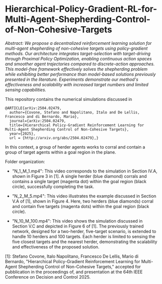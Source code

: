 # Hierarchical-Policy-Gradient-RL-for-Multi-Agent-Shepherding-Control-of-Non-Cohesive-Targets

*Abstract: We propose a decentralized reinforcement learning solution for multi-agent shepherding of non-cohesive targets using policy-gradient methods. Our architecture integrates target-selection with target-driving through Proximal Policy Optimization, enabling continuous action spaces and smoother agent trajectories compared to discrete-action approaches. This model-free framework effectively solves the shepherding problem while exhibiting better performance than model-based solutions previously presented in the literature. Experiments demonstrate our method's effectiveness and scalability with increased target numbers and limited sensing capabilities.*

This repository contains the numerical simulations discussed in 
```
@ARTICLE{arXiv:2504.02479,
  author={Covone, Stefano and Napolitano, Italo and De Lellis, Francesco and di Bernardo, Mario},
  journal={arXiv:2504.02479, 
  title={Hierarchical Policy-Gradient Reinforcement Learning for Multi-Agent Shepherding Control of Non-Cohesive Targets}, 
  year={2025},
  url = {http://arxiv.org/abs/2504.02479},}
```
In this context, a group of herder agents works to corral and contain a group of target agents within a goal region in the plane.

Folder organization:

- "N_1_M_1.mp4": This video corresponds to the simulation in Section IV.A, shown in Figure 3 in [1]. A single herder (blue diamond) corrals and contains a single target (magenta dot) within the goal region (black circle), successfully completing the task.
  
- "N_2_M_5.mp4": This video illustrates the example discussed in Section V.A of [1], shown in Figure 4. Here, two herders (blue diamonds) corral and contain five targets (magenta dots) within the goal region (black circle).

- "N_10_M_100.mp4": This video shows the simulation discussed in Section V.C and depicted in Figure 6 of [1]. The previously trained network, designed for a two-herder, five-target scenario, is extended to handle 10 herders and 100 targets. Each herder is limited to sensing the five closest targets and the nearest herder, demonstrating the scalability and effectiveness of the proposed solution.

[1]: Stefano Covone, Italo Napolitano, Francesco De Lellis, Mario di Bernardo, "Hierarchical Policy-Gradient Reinforcement Learning for Multi-Agent Shepherding Control of Non-Cohesive Targets," accepted for pubblication in the proceedings of, and presentation at the 64th IEEE Conference on Decision and Control 2025.
